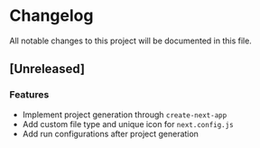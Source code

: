 # Changelog
All notable changes to this project will be documented in this file.

## [Unreleased]

### Features

- Implement project generation through `create-next-app`
- Add custom file type and unique icon for `next.config.js`
- Add run configurations after project generation

<!-- generated by git-cliff -->
